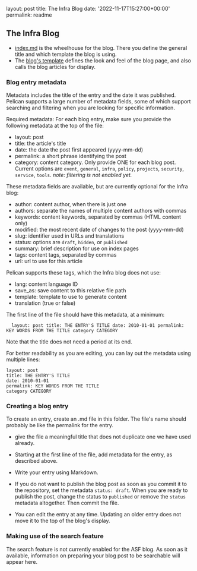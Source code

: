 layout: post
title: The Infra Blog
date: '2022-11-17T15:27:00+00:00'
permalink: readme

## The Infra Blog

 -  [index.md](index.md) is the wheelhouse for the blog. There you define the general title and which template the blog is using.
 -  The <a href="https://github.com/apache/infrastructure-website/blob/master/content/theme/templates/blog.html">blog's template</a> defines the look and feel of the blog page, and also calls the blog articles for display.

### Blog entry metadata

Metadata includes the title of the entry and the date it was published. Pelican supports a large number of metadata fields, some of which support searching and filtering when you are looking for specific information.

Required metadata: For each blog entry, make sure you provide the following metadata at the top of the file:

  - layout: post
  - title: the article's title
  - date: the date the post first appeared (yyyy-mm-dd)
  - permalink: a short phrase identifying the post
  - category: content category. Only provide ONE for each blog post. Current options are `event`, `general`, `infra`, `policy`, `projects`, `security`, `service`, `tools`. _note: filtering is not enabled yet._

These metadata fields are available, but are currently optional for the Infra blog:

  - author: content author, when there is just one
  - authors: separate the names of multiple content authors with commas
  - keywords: content keywords, separated by commas (HTML content only)
  - modified: the most recent date of changes to the post (yyyy-mm-dd)
  - slug: identifier used in URLs and translations
  - status: options are `draft`, `hidden`, or `published`
  - summary: brief description for use on index pages
  - tags: content tags, separated by commas
  - url: url to use for this article

Pelican supports these tags, which the Infra blog does not use:

  - lang: content language ID
  - save_as: save content to this relative file path
  - template: template to use to generate content
  - translation (true or false)

The first line of the file should have this metadata, at a minimum: 
```
  layout: post title: THE ENTRY'S TITLE date: 2010-01-01 permalink: KEY WORDS FROM THE TITLE category CATEGORY
```

Note that the title does not need a period at its end.

For better readability as you are editing, you can lay out the metadata using multiple lines:

```
layout: post
title: THE ENTRY'S TITLE
date: 2010-01-01
permalink: KEY WORDS FROM THE TITLE
category CATEGORY
```

### Creating a blog entry

To create an entry, create an .md file in this folder. The file's name should probably be like the permalink for the entry.
  - give the file a meaningful title that does not duplicate one we have used already.
  - Starting at the first line of the file, add metadata for the entry, as described above.

  - Write your entry using Markdown.
  - If you do not want to publish the blog post as soon as you commit it to the repository, set the metadata `status: draft`. When you are ready to publish the post, change the status to `published` or remove the `status` metadata altogether. Then commit the file.
  - You can edit the entry at any time. Updating an older entry does not move it to the top of the blog's display.

### Making use of the search feature

The search feature is not currently enabled for the ASF blog. As soon as it available, information on preparing your blog post to be searchable will appear here.
